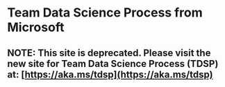 # Team Data Science Process from Microsoft

## NOTE: This site is deprecated. Please visit the new site for Team Data Science Process (TDSP) at: [https://aka.ms/tdsp](https://aka.ms/tdsp)
